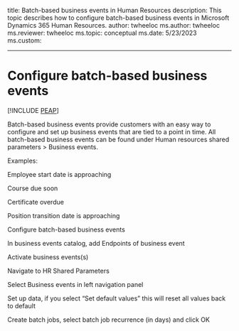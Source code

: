 title: Batch-based business events in Human Resources
description: This topic describes how to configure batch-based business events in Microsoft Dynamics 365 Human Resources.
author: twheeloc
ms.author: twheeloc
ms.reviewer: twheeloc
ms.topic: conceptual
ms.date: 5/23/2023
ms.custom:

---

# Configure batch-based business events


[!INCLUDE [PEAP](../includes/peap-2.md)]


Batch-based business events provide customers with an easy way to configure and set up business events that are tied to a point in time. All batch-based business events can be found under Human resources shared parameters > Business events.  

Examples:  

Employee start date is approaching  

Course due soon 

Certificate overdue 

Position transition date is approaching  

Configure batch-based business events 

In business events catalog, add Endpoints of business event 

Activate business events(s) 

Navigate to HR Shared Parameters 

Select Business events in left navigation panel 

Set up data, if you select “Set default values” this will reset all values back to default 

Create batch jobs, select batch job recurrence (in days) and click OK

